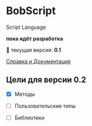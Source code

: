 # BobScript
Script Language

**пока идёт разработка**

:bug:
текущая версия: __0.1__     

[Справка и Документация](https://github.com/zinoviy23/BobScript/wiki) 

## Цели для версии 0.2
- [x] Методы
- [ ] Пользовательские типы
- [ ] Библиотеки

